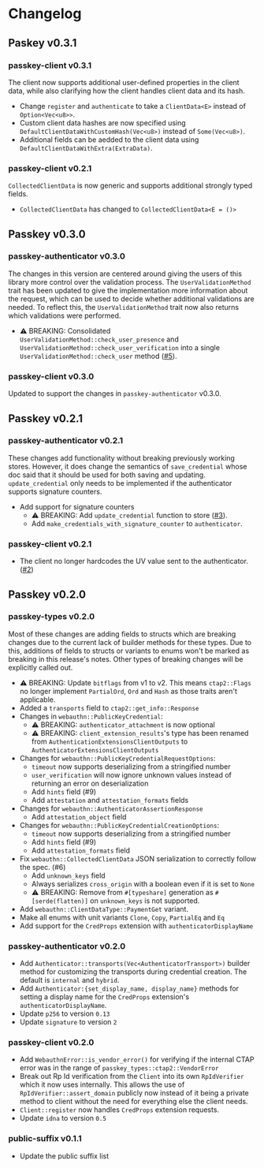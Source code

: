 # Changelog

## Paskey v0.3.1
### passkey-client v0.3.1

The client now supports additional user-defined properties in the client data, while also clarifying how the client
handles client data and its hash.

- Change `register` and `authenticate` to take a `ClientData<E>` instead of `Option<Vec<u8>>`.
- Custom client data hashes are now specified using `DefaultClientDataWithCustomHash(Vec<u8>)` instead of 
  `Some(Vec<u8>)`.
- Additional fields can be aedded to the client data using `DefaultClientDataWithExtra(ExtraData)`.

### passkey-client v0.2.1

`CollectedClientData` is now generic and supports additional strongly typed fields.

- `CollectedClientData` has changed to `CollectedClientData<E = ()>`

## Passkey v0.3.0
### passkey-authenticator v0.3.0

The changes in this version are centered around giving the users of this library more control over the validation process.
The `UserValidationMethod` trait has been updated to give the implementation more information about the request, which can be
used to decide whether additional validations are needed. To reflect this, the `UserValidationMethod` trait now also
returns which validations were performed.

- ⚠ BREAKING: Consolidated `UserValidationMethod::check_user_presence` and `UserValidationMethod::check_user_verification`
  into a single `UserValidationMethod::check_user` method ([#5](https://github.com/bitwarden/passkey-rs/pull/5)).

### passkey-client v0.3.0

Updated to support the changes in `passkey-authenticator` v0.3.0.

## Passkey v0.2.1
### passkey-authenticator v0.2.1

These changes add functionality without breaking previously working stores. However, it does change
the semantics of `save_credential` whose doc said that it should be used for both saving and updating.
`update_credential` only needs to be implemented if the authenticator supports signature counters.

- Add support for signature counters
	- ⚠ BREAKING: Add `update_credential` function to store ([#3](https://github.com/bitwarden/passkey-rs/pull/3)).
	- Add `make_credentials_with_signature_counter` to `authenticator`.

### passkey-client v0.2.1

- The client no longer hardcodes the UV value sent to the authenticator. ([#2](https://github.com/bitwarden/passkey-rs/pull/2))

## Passkey v0.2.0
### passkey-types v0.2.0

Most of these changes are adding fields to structs which are breaking changes due to the current lack of builder methods for these types. Due to this, additions of fields to structs or variants to enums won't be marked as breaking in this release's notes. Other types of breaking changes will be explicitly called out.

- ⚠ BREAKING: Update `bitflags` from v1 to v2. This means `ctap2::Flags` no longer implement `PartialOrd`, `Ord` and `Hash` as those traits aren't applicable.
- Added a `transports` field to `ctap2::get_info::Response`
- Changes in `webauthn::PublicKeyCredential`:
	- ⚠ BREAKING: `authenticator_attachment` is now optional
	- ⚠ BREAKING: `client_extension_results`'s type has been renamed from `AuthenticationExtensionsClientOutputs` to `AuthenticatorExtensionsClientOutputs`
- Changes for `webauthn::PublicKeyCredentialRequestOptions`:
	- `timeout` now supports deserializing from a stringified number
	- `user_verification` will now ignore unknown values instead of returning an error on deserialization
	- Add `hints` field (#9)
	- Add `attestation` and `attestation_formats` fields
- Changes for `webauthn::AuthenticatorAssertionResponse`
	- Add `attestation_object` field
- Changes for `webauthn::PublicKeyCredentialCreationOptions`:
	- `timeout` now supports deserializing from a stringified number
	- Add `hints` field (#9)
	- Add `attestation_formats` field
- Fix `webauthn::CollectedClientData` JSON serialization to correctly follow the spec. (#6)
	- Add `unknown_keys` field
	- Always serializes `cross_origin` with a boolean even if it is set to `None`
	- ⚠ BREAKING: Remove from `#[typeshare]` generation as `#[serde(flatten)]` on `unknown_keys` is not supported.
- Add `webauthn::ClientDataType::PaymentGet` variant.
- Make all enums with unit variants `Clone`, `Copy`, `PartialEq` and `Eq`
- Add support for the `CredProps` extension with `authenticatorDisplayName`

### passkey-authenticator v0.2.0

- Add `Authenticator::transports(Vec<AuthenticatorTransport>)` builder method for customizing the transports during credential creation. The default is `internal` and `hybrid`.
- Add `Authenticator:{set_display_name, display_name}` methods for setting a display name for the `CredProps` extension's `authenticatorDisplayName`.
- Update `p256` to version `0.13`
- Update `signature` to version `2`

### passkey-client v0.2.0

- Add `WebauthnError::is_vendor_error()` for verifying if the internal CTAP error was in the range of `passkey_types::ctap2::VendorError`
- Break out Rp Id verification from the `Client` into its own `RpIdVerifier` which it now uses internally. This allows the use of `RpIdVerifier::assert_domain` publicly now instead of it being a private method to client without the need for everything else the client needs.
- `Client::register` now handles `CredProps` extension requests.
- Update `idna` to version `0.5`

### public-suffix v0.1.1

- Update the public suffix list